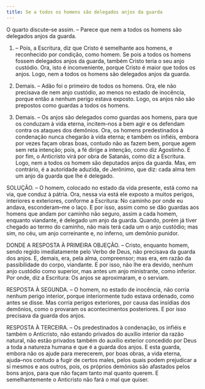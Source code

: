```yaml
---
title: Se a todos os homens são delegados anjos da guarda
---
```


O quarto discute–se assim. – Parece que nem a todos os homens são delegados anjos da guarda.  

1. – Pois, a Escritura, diz que Cristo é semelhante aos homens, e reconhecido por condição, como homem. Se pois a todos os homens fossem delegados anjos da guarda, também Cristo teria o seu anjo custódio. Ora, isto é inconveniente, porque Cristo é maior que todos os anjos. Logo, nem a todos os homens são delegados anjos da guarda.  

2. Demais. – Adão foi o primeiro de todos os homens. Ora, ele não precisava de nem anjo custódio, ao menos no estado de inocência, porque então a nenhum perigo estava exposto. Logo, os anjos não são prepostos como guardas a todos os homens.  

3. Demais. – Os anjos são delegados como guardas aos homens, para que os conduzam à vida eterna, incitem–nos a bem agir e os defendam contra os ataques dos demônios. Ora, os homens predestinados à condenação nunca chegarão à vida eterna; e também os infiéis, embora por vezes façam obras boas, contudo não as fazem bem, porque agem sem reta intenção; pois, a fé dirige a intenção, como diz Agostinho. E por fim, o Anticristo virá por obra de Satanás, como diz a Escritura. Logo, nem a todos os homem são deputados anjos da guarda.  Mas, em contrário, é a autoridade aduzida, de Jerônimo, que diz: cada alma tem um anjo da guarda que lhe é delegado.  

SOLUÇÃO. – O homem, colocado no estado da vida presente, está como na via, que conduz à pátria. Ora, nessa via está ele exposto a muitos perigos, interiores e exteriores, conforme a Escritura: No caminho por onde eu andava, esconderam–me o laço. E por isso, assim como se dão guardas aos homens que andam por caminho não seguro, assim a cada homem, enquanto viandante, é delegado um anjo da guarda. Quando, porém já tiver chegado ao termo do caminho, não mais terá cada um o anjo custódio; mas sim, no céu, um anjo correinante e, no inferno, um demônio punidor.  

DONDE A RESPOSTA À PRIMEIRA OBJEÇÃO. – Cristo, enquanto homem, sendo regido imediatamente pelo Verbo de Deus, não precisava da guarda dos anjos. E, demais, era, pela alma, compreensor; mas era, em razão da passibilidade do corpo, viandante. E por isso, não lhe era devido, nenhum anjo custódio como superior, mas antes um anjo ministrante, como inferior. Por onde, diz a Escritura: Os anjos se aproximaram, e o serviam.  

RESPOSTA À SEGUNDA. – O homem, no estado de inocência, não corria nenhum perigo interior, porque interiormente tudo estava ordenado, como antes se disse. Mas corria perigos exteriores, por causa das insídias dos demônios, como o provaram os acontecimentos posteriores. E por isso precisava da guarda dos anjos.  

RESPOSTA À TERCEIRA. – Os predestinados à condenação, os infiéis e também o Anticristo, não estando privados do auxílio interior da razão natural, não estão privados também do auxílio exterior concedido por Deus a toda a natureza humana e que é a guarda dos anjos. E esta guarda, embora não os ajude para merecerem, por boas obras, a vida eterna, ajuda–nos contudo a fugir de certos males, pelos quais podem prejudicar a si mesmos e aos outros, pois, os próprios demónios são afastados pelos bons anjos, para que não façam tanto mal quanto querem. E semelhantemente o Anticristo não fará o mal que quiser.